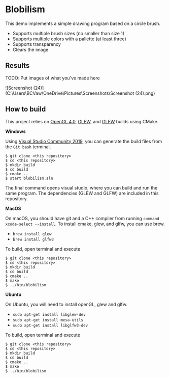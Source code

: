 # Blobilism

This demo implements a simple drawing program based on a circle brush.

* Supports multiple brush sizes (no smaller than size 1)
* Supports multiple colors with a pallette (at least three) 
* Supports transparency
* Clears the image

## Results

TODO: Put images of what you've made here

![Screenshot (24)](C:\Users\BCVaw\OneDrive\Pictures\Screenshots\Screenshot (24).png)

## How to build

This project relies on [OpenGL 4.0](https://www.khronos.org/registry/OpenGL-Refpages/gl4/), [GLEW](http://glew.sourceforge.net/), and [GLFW](https://www.glfw.org/) builds using CMake. 

**Windows**

Using [Visual Studio Community 2019](https://visualstudio.microsoft.com/vs/community/), you can generate the build files from the `Git bash` terminal.

```
$ git clone <this repository>
$ cd <this repository>
$ mkdir build
$ cd build
$ cmake ..
$ start blobilism.sln
```

The final command opens visual studio, where you can build and run the same program. The dependencies (GLEW and GLFW) are included in this repository.

**MacOS**

On macOS, you should have git and a C++ compiler from running `command xcode-select --install`. To install cmake, glew, and glfw, you can use brew.

* `brew install glew`
* `brew install glfw3`

To build, open terminal and execute

```
$ git clone <this repository>
$ cd <this repository>
$ mkdir build
$ cd build
$ cmake ..
$ make
$ ../bin/blobilism
```

**Ubuntu**

On Ubuntu, you will need to install openGL, glew and glfw.

* `sudo apt-get install libglew-dev`
* `sudo apt-get install mesa-utils`
* `sudo apt-get install libglfw3-dev`

To build, open terminal and execute

```
$ git clone <this repository>
$ cd <this repository>
$ mkdir build
$ cd build
$ cmake ..
$ make
$ ../bin/blobilism
```

